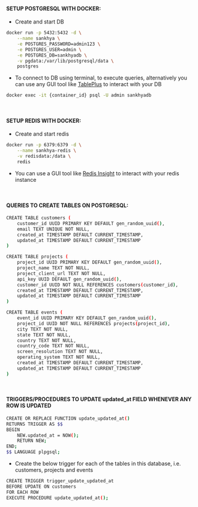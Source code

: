 #### SETUP POSTGRESQL WITH DOCKER:

-   Create and start DB

```bash
docker run -p 5432:5432 -d \
    --name sankhya \
    -e POSTGRES_PASSWORD=admin123 \
    -e POSTGRES_USER=admin \
    -e POSTGRES_DB=sankhyadb \
    -v pgdata:/var/lib/postgresql/data \
    postgres
```

-   To connect to DB using terminal, to execute queries, alternatively you can use any GUI tool like [TablePlus](https://tableplus.com/) to interact with your DB

```bash
docker exec -it {container_id} psql -U admin sankhyadb
```

<br/>

#### SETUP REDIS WITH DOCKER:

-   Create and start redis

```bash
docker run -p 6379:6379 -d \
    --name sankhya-redis \
    -v redisdata:/data \
    redis
```

-   You can use a GUI tool like [Redis Insight](https://redis.com/redis-enterprise/redis-insight/) to interact with your redis instance

<br/>

#### QUERIES TO CREATE TABLES ON POSTGRESQL:

```bash
CREATE TABLE customers (
    customer_id UUID PRIMARY KEY DEFAULT gen_random_uuid(),
    email TEXT UNIQUE NOT NULL,
    created_at TIMESTAMP DEFAULT CURRENT_TIMESTAMP,
    updated_at TIMESTAMP DEFAULT CURRENT_TIMESTAMP
)
```

```bash
CREATE TABLE projects (
    project_id UUID PRIMARY KEY DEFAULT gen_random_uuid(),
    project_name TEXT NOT NULL,
    project_client_url TEXT NOT NULL,
    api_key UUID DEFAULT gen_random_uuid(),
    customer_id UUID NOT NULL REFERENCES customers(customer_id),
    created_at TIMESTAMP DEFAULT CURRENT_TIMESTAMP,
    updated_at TIMESTAMP DEFAULT CURRENT_TIMESTAMP
)
```

```bash
CREATE TABLE events (
    event_id UUID PRIMARY KEY DEFAULT gen_random_uuid(),
    project_id UUID NOT NULL REFERENCES projects(project_id),
    city TEXT NOT NULL,
    state TEXT NOT NULL,
    country TEXT NOT NULL,
    country_code TEXT NOT NULL,
    screen_resolution TEXT NOT NULL,
    operating_system TEXT NOT NULL,
    created_at TIMESTAMP DEFAULT CURRENT_TIMESTAMP,
    updated_at TIMESTAMP DEFAULT CURRENT_TIMESTAMP
)
```

<br/>

#### TRIGGERS/PROCEDURES TO UPDATE updated_at FIELD WHENEVER ANY ROW IS UPDATED

```bash
CREATE OR REPLACE FUNCTION update_updated_at()
RETURNS TRIGGER AS $$
BEGIN
    NEW.updated_at = NOW();
    RETURN NEW;
END;
$$ LANGUAGE plpgsql;
```

-   Create the below trigger for each of the tables in this database, i.e. customers, projects and events

```bash
CREATE TRIGGER trigger_update_updated_at
BEFORE UPDATE ON customers
FOR EACH ROW
EXECUTE PROCEDURE update_updated_at();
```
